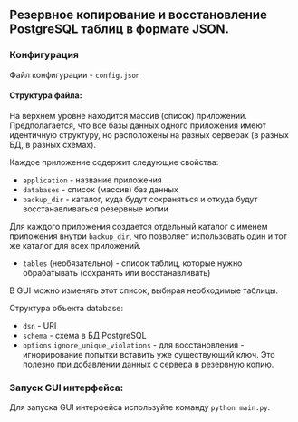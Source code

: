 ## Резервное копирование и восстановление PostgreSQL таблиц в формате JSON.

### Конфигурация
Файл конфигурации - `config.json`

#### Структура файла:
На верхнем уровне находится массив (список) приложений. Предполагается, что все базы данных одного приложения имеют идентичную структуру, но расположены на разных серверах (в разных БД, в разных схемах).

Каждое приложение содержит следующие свойства:
* `application` - название приложения
* `databases` - список (массив) баз данных
* `backup_dir` - каталог, куда будут сохраняться и откуда будут восстанавливаться резервные копии

Для каждого приложения создается отдельный каталог с именем приложения внутри `backup_dir`, что позволяет использовать один и тот же каталог для всех приложений.
* `tables` (необязательно) - список таблиц, которые нужно обрабатывать (сохранять или восстанавливать)

В GUI можно изменять этот список, выбирая необходимые таблицы.

Структура объекта database:
* `dsn` - URI
* `schema` - схема в БД PostgreSQL
* `options`
`ignore_unique_violations` - для восстановления - игнорирование попытки вставить уже существующий ключ. Это полезно при добавлении данных с сервера в резервную копию.

### Запуск GUI интерфейса:
Для запуска GUI интерфейса используйте команду `python main.py`.
